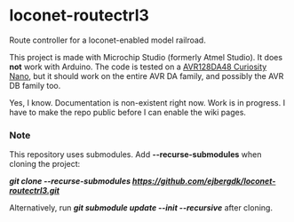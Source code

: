 # loconet-routectrl3

Route controller for a loconet-enabled model railroad.

This project is made with Microchip Studio (formerly Atmel Studio). It does **not** work with Arduino.
The code is tested on a [AVR128DA48 Curiosity Nano](https://www.microchip.com/Developmenttools/ProductDetails/DM164151),
but it should work on the entire AVR DA family, and possibly the AVR DB family too.

Yes, I know. Documentation is non-existent right now. Work is in progress.
I have to make the repo public before I can enable the wiki pages.

### Note
This repository uses submodules. Add **--recurse-submodules** when cloning the project:

***git clone --recurse-submodules https://github.com/ejbergdk/loconet-routectrl3.git***

Alternatively, run ***git submodule update --init --recursive*** after cloning.
